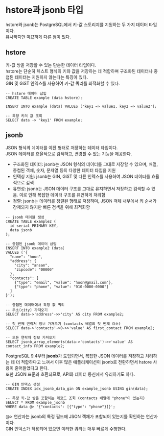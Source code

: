 # hstore과 jsonb 타입

hstore와 jsonb는 PostgreSQL에서 키-값 스토리지를 지원하는 두 가지 데이터 타입이다.  
유사하지만 미묘하게 다른 점이 있다.

## hstore

키-값 쌍을 저장할 수 있는 단순한 데이터 타입이다.  
hstore는 단순히 텍스트 형식의 키와 값을 저장하는 데 적합하며 구조화된 데이터나 중첩된 데이터는 지원하지 않는다는 특징이 있다.  
GIN 및 GiST 인덱스를 사용하여 키-값 쿼리를 최적화할 수 있다.

```
-- hstore 데이터 삽입
CREATE TABLE example (data hstore);

INSERT INTO example (data) VALUES ('key1 => value1, key2 => value2');

-- 특정 키의 값 조회
SELECT data -> 'key1' FROM example;
```

## jsonb

JSON 형식의 데이터를 이진 형태로 저장하는 데이터 타입이다.  
 JSON 데이터를 효율적으로 검색하고, 변경할 수 있는 기능을 제공한다.

- 구조화된 데이터: jsonb는 JSON 형식의 데이터를 그대로 저장할 수 있으며, 배열, 중첩된 객체, 숫자, 문자열 등의 다양한 데이터 타입을 지원
- 인덱싱 지원: jsonb는 GIN, GiST 및 다른 인덱스를 사용하여 JSON 데이터를 효율적으로 검색
- 유연성: jsonb는 JSON 데이터 구조를 그대로 유지하면서 저장하고 검색할 수 있음. 이로 인해 복잡한 데이터 구조를 유연하게 처리함
- 정렬: jsonb는 데이터를 정렬된 형태로 저장하며, JSON 객체 내부에서 키 순서가 강제되지 않지만 빠른 검색을 위해 최적화함

```
-- jsonb 테이블 생성
CREATE TABLE example2 (
  id serial PRIMARY KEY,
  data jsonb
);

-- 중첩된 jsonb 데이터 삽입
INSERT INTO example2 (data)
VALUES ('{
  "name": "hoon",
  "address": {
    "city": "ansan",
    "zipcode": "00000"
  },
  "contacts": [
    {"type": "email", "value": "hoon@gmail.com"},
    {"type": "phone", "value": "010-0000-0000"}
  ]
}');

-- 중첩된 데이터에서 특정 값 쿼리
-- 주소(city) 가져오기
SELECT data->'address'->>'city' AS city FROM example2;

-- 첫 번째 연락처 정보 가져오기 (contacts 배열의 첫 번째 요소)
SELECT data->'contacts'->0->>'value' AS first_contact FROM example2;

-- 모든 연락처 정보 가져오기
SELECT jsonb_array_elements(data->'contacts')->>'value' AS contact_info FROM example2;
```

PostgreSQL 9.4부터 **jsonb**가 도입되면서, 복잡한 JSON 데이터를 저장하고 처리하는 데 더 적합하다고 느껴서
이후 많은 애플리케이션이 jsonb로 전환하면서 hstore 사용이 줄어들었다고 한다.  
또한 JSON 표준과 호환되므로, API와 데이터 통신에서 유리하기도 하다.

```
-- GIN 인덱스 생성
CREATE INDEX idx_jsonb_data_gin ON example_jsonb USING gin(data);

-- 특정 키-값 쌍을 포함하는 레코드 조회 (contacts 배열에 "phone"이 있는지)
SELECT * FROM example_jsonb
WHERE data @> '{"contacts": [{"type": "phone"}]}';
```

@> 연산자는 jsonb의 특정 필드에 JSON 객체가 포함되어 있는지를 확인하는 연산자이다.  
GIN 인덱스가 적용되어 있으면 이러한 쿼리는 매우 빠르게 수행한다.
